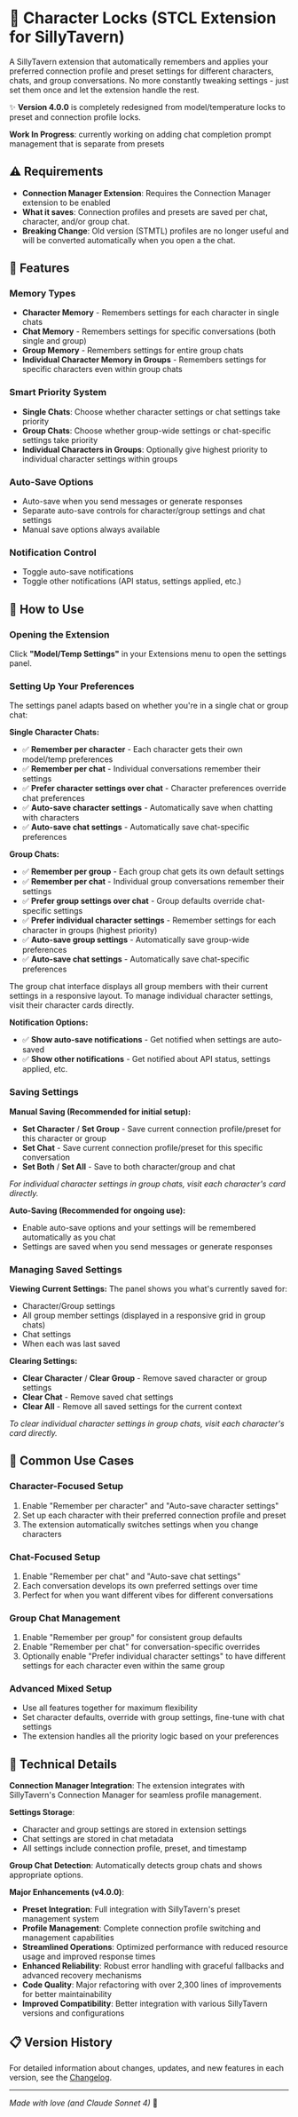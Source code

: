 # 📌 Character Locks (STCL Extension for SillyTavern)

A SillyTavern extension that automatically remembers and applies your preferred connection profile and preset settings for different characters, chats, and group conversations. No more constantly tweaking settings - just set them once and let the extension handle the rest.

✨ **Version 4.0.0** is completely redesigned from model/temperature locks to preset and connection profile locks.

**Work In Progress**: currently working on adding chat completion prompt management that is separate from presets

## ⚠️ Requirements

- **Connection Manager Extension**: Requires the Connection Manager extension to be enabled
- **What it saves**: Connection profiles and presets are saved per chat, character, and/or group chat. 
- **Breaking Change**: Old version (STMTL) profiles are no longer useful and will be converted automatically when you open a the chat. 

## 🚀 Features

### Memory Types
- **Character Memory** - Remembers settings for each character in single chats
- **Chat Memory** - Remembers settings for specific conversations (both single and group)
- **Group Memory** - Remembers settings for entire group chats
- **Individual Character Memory in Groups** - Remembers settings for specific characters even within group chats

### Smart Priority System
- **Single Chats**: Choose whether character settings or chat settings take priority
- **Group Chats**: Choose whether group-wide settings or chat-specific settings take priority
- **Individual Characters in Groups**: Optionally give highest priority to individual character settings within groups

### Auto-Save Options
- Auto-save when you send messages or generate responses
- Separate auto-save controls for character/group settings and chat settings
- Manual save options always available

### Notification Control
- Toggle auto-save notifications
- Toggle other notifications (API status, settings applied, etc.)

## 📖 How to Use

### Opening the Extension
Click **"Model/Temp Settings"** in your Extensions menu to open the settings panel.

### Setting Up Your Preferences

The settings panel adapts based on whether you're in a single chat or group chat:

**Single Character Chats:**
- ✅ **Remember per character** - Each character gets their own model/temp preferences
- ✅ **Remember per chat** - Individual conversations remember their settings
- ✅ **Prefer character settings over chat** - Character preferences override chat preferences
- ✅ **Auto-save character settings** - Automatically save when chatting with characters
- ✅ **Auto-save chat settings** - Automatically save chat-specific preferences

**Group Chats:**
- ✅ **Remember per group** - Each group chat gets its own default settings
- ✅ **Remember per chat** - Individual group conversations remember their settings
- ✅ **Prefer group settings over chat** - Group defaults override chat-specific settings
- ✅ **Prefer individual character settings** - Remember settings for each character in groups (highest priority)
- ✅ **Auto-save group settings** - Automatically save group-wide preferences
- ✅ **Auto-save chat settings** - Automatically save chat-specific preferences

The group chat interface displays all group members with their current settings in a responsive layout. To manage individual character settings, visit their character cards directly.

**Notification Options:**
- ✅ **Show auto-save notifications** - Get notified when settings are auto-saved
- ✅ **Show other notifications** - Get notified about API status, settings applied, etc.

### Saving Settings

**Manual Saving (Recommended for initial setup):**
- **Set Character** / **Set Group** - Save current connection profile/preset for this character or group
- **Set Chat** - Save current connection profile/preset for this specific conversation
- **Set Both** / **Set All** - Save to both character/group and chat

*For individual character settings in group chats, visit each character's card directly.*

**Auto-Saving (Recommended for ongoing use):**
- Enable auto-save options and your settings will be remembered automatically as you chat
- Settings are saved when you send messages or generate responses

### Managing Saved Settings

**Viewing Current Settings:**
The panel shows you what's currently saved for:
- Character/Group settings
- All group member settings (displayed in a responsive grid in group chats)
- Chat settings
- When each was last saved

**Clearing Settings:**
- **Clear Character** / **Clear Group** - Remove saved character or group settings
- **Clear Chat** - Remove saved chat settings
- **Clear All** - Remove all saved settings for the current context

*To clear individual character settings in group chats, visit each character's card directly.*

## 🎯 Common Use Cases

### Character-Focused Setup
1. Enable "Remember per character" and "Auto-save character settings"
2. Set up each character with their preferred connection profile and preset
3. The extension automatically switches settings when you change characters

### Chat-Focused Setup
1. Enable "Remember per chat" and "Auto-save chat settings"
2. Each conversation develops its own preferred settings over time
3. Perfect for when you want different vibes for different conversations

### Group Chat Management
1. Enable "Remember per group" for consistent group defaults
2. Enable "Remember per chat" for conversation-specific overrides
3. Optionally enable "Prefer individual character settings" to have different settings for each character even within the same group

### Advanced Mixed Setup
- Use all features together for maximum flexibility
- Set character defaults, override with group settings, fine-tune with chat settings
- The extension handles all the priority logic based on your preferences

## 🔧 Technical Details

**Connection Manager Integration**: The extension integrates with SillyTavern's Connection Manager for seamless profile management.

**Settings Storage**:
- Character and group settings are stored in extension settings
- Chat settings are stored in chat metadata
- All settings include connection profile, preset, and timestamp

**Group Chat Detection**: Automatically detects group chats and shows appropriate options.

**Major Enhancements (v4.0.0)**:
- **Preset Integration**: Full integration with SillyTavern's preset management system
- **Profile Management**: Complete connection profile switching and management capabilities
- **Streamlined Operations**: Optimized performance with reduced resource usage and improved response times
- **Enhanced Reliability**: Robust error handling with graceful fallbacks and advanced recovery mechanisms
- **Code Quality**: Major refactoring with over 2,300 lines of improvements for better maintainability
- **Improved Compatibility**: Better integration with various SillyTavern versions and configurations

## 📋 Version History

For detailed information about changes, updates, and new features in each version, see the [Changelog](changelog.md).

---

*Made with love (and Claude Sonnet 4)* 🤖